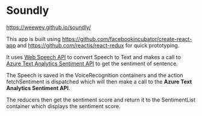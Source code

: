 # Soundly

<https://weewey.github.io/soundly/>

This app is built using <https://github.com/facebookincubator/create-react-app> and <https://github.com/reactjs/react-redux> for quick prototyping.

It uses [Web Speech API] to convert Speech to Text and makes a call to [Azure Text Analytics Sentiment API] to get the sentiment of sentence.

The Speech is saved in the VoiceRecognition containers and the action fetchSentiment is dispatched which will then make a call to the **Azure Text Analytics Sentiment API**.

The reducers then get the sentiment score and return it to the SentimentList container which displays the sentiment score.

[Web Speech API]: https://developer.mozilla.org/en-US/docs/Web/API/Web_Speech_API

[Azure Text Analytics Sentiment API]: https://www.microsoft.com/cognitive-services/en-us/text-analytics-api